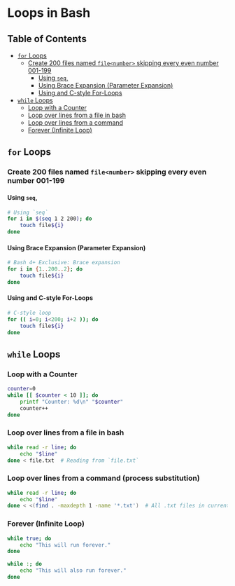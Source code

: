 # Loops in Bash

## Table of Contents
* [`for` Loops](#for-loops) 
    * [Create 200 files named `file<number>` skipping every even number 001-199](#create-200-files-named-filenumber-skipping-every-even-number-001-199) 
        * [Using `seq`,](#using-seq) 
        * [Using Brace Expansion (Parameter Expansion)](#using-brace-expansion-parameter-expansion) 
        * [Using and C-style For-Loops](#using-and-c-style-for-loops) 
* [`while` Loops](#while-loops) 
    * [Loop with a Counter](#loop-with-a-counter) 
    * [Loop over lines from a file in bash](#loop-over-lines-from-a-file-in-bash) 
    * [Loop over lines from a command](#loop-over-lines-from-a-command) 
    * [Forever (Infinite Loop)](#forever-infinite-loop) 


## `for` Loops 
### Create 200 files named `file<number>` skipping every even number 001-199  

#### Using `seq`,
```bash
# Using `seq`
for i in $(seq 1 2 200); do  
    touch file${i}
done  
```

#### Using Brace Expansion (Parameter Expansion)
```bash  
# Bash 4+ Exclusive: Brace expansion  
for i in {1..200..2}; do  
    touch file${i}
done  
```

#### Using and C-style For-Loops 
```bash
# C-style loop  
for (( i=0; i<200; i+2 )); do  
    touch file${i}
done  
```


## `while` Loops

### Loop with a Counter

```bash
counter=0
while [[ $counter < 10 ]]; do
    printf "Counter: %d\n" "$counter"
    counter++
done
```

### Loop over lines from a file in bash  
```bash
while read -r line; do  
    echo "$line"  
done < file.txt  # Reading from `file.txt`
```

### Loop over lines from a command (process substitution)
```bash
while read -r line; do  
    echo "$line"  
done < <(find . -maxdepth 1 -name '*.txt')  # All .txt files in current dir  
```

### Forever (Infinite Loop)  
```bash
while true; do  
    echo "This will run forever."  
done  

while :; do
    echo "This will also run forever."
done
```



